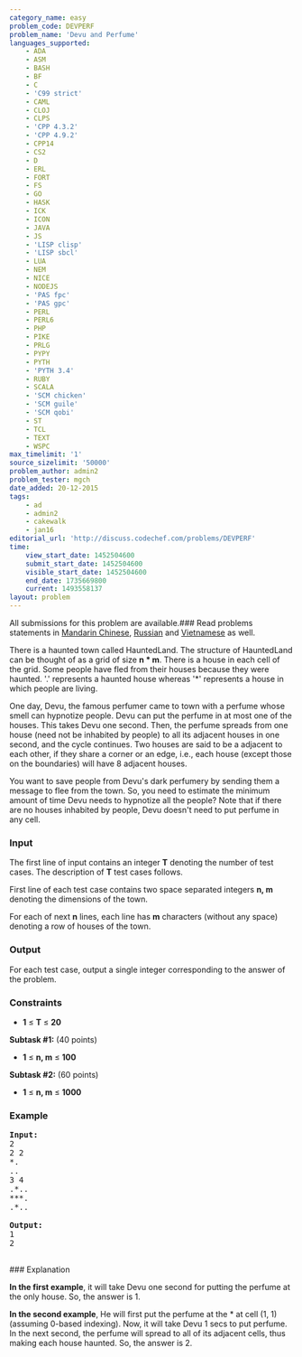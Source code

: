 ```yaml
---
category_name: easy
problem_code: DEVPERF
problem_name: 'Devu and Perfume'
languages_supported:
    - ADA
    - ASM
    - BASH
    - BF
    - C
    - 'C99 strict'
    - CAML
    - CLOJ
    - CLPS
    - 'CPP 4.3.2'
    - 'CPP 4.9.2'
    - CPP14
    - CS2
    - D
    - ERL
    - FORT
    - FS
    - GO
    - HASK
    - ICK
    - ICON
    - JAVA
    - JS
    - 'LISP clisp'
    - 'LISP sbcl'
    - LUA
    - NEM
    - NICE
    - NODEJS
    - 'PAS fpc'
    - 'PAS gpc'
    - PERL
    - PERL6
    - PHP
    - PIKE
    - PRLG
    - PYPY
    - PYTH
    - 'PYTH 3.4'
    - RUBY
    - SCALA
    - 'SCM chicken'
    - 'SCM guile'
    - 'SCM qobi'
    - ST
    - TCL
    - TEXT
    - WSPC
max_timelimit: '1'
source_sizelimit: '50000'
problem_author: admin2
problem_tester: mgch
date_added: 20-12-2015
tags:
    - ad
    - admin2
    - cakewalk
    - jan16
editorial_url: 'http://discuss.codechef.com/problems/DEVPERF'
time:
    view_start_date: 1452504600
    submit_start_date: 1452504600
    visible_start_date: 1452504600
    end_date: 1735669800
    current: 1493558137
layout: problem
---
```

All submissions for this problem are available.###  Read problems statements in [Mandarin Chinese](http://www.codechef.com/download/translated/JAN16/mandarin/DEVPERF.pdf), [Russian](http://www.codechef.com/download/translated/JAN16/russian/DEVPERF.pdf) and [Vietnamese](http://www.codechef.com/download/translated/JAN16/vietnamese/DEVPERF.pdf) as well.

There is a haunted town called HauntedLand. The structure of HauntedLand can be thought of as a grid of size **n \* m**. There is a house in each cell of the grid. Some people have fled from their houses because they were haunted. '.' represents a haunted house whereas '\*' represents a house in which people are living.

One day, Devu, the famous perfumer came to town with a perfume whose smell can hypnotize people. Devu can put the perfume in at most one of the houses. This takes Devu one second. Then, the perfume spreads from one house (need not be inhabited by people) to all its adjacent houses in one second, and the cycle continues. Two houses are said to be a adjacent to each other, if they share a corner or an edge, i.e., each house (except those on the boundaries) will have 8 adjacent houses.

You want to save people from Devu's dark perfumery by sending them a message to flee from the town. So, you need to estimate the minimum amount of time Devu needs to hypnotize all the people? Note that if there are no houses inhabited by people, Devu doesn't need to put perfume in any cell.

### Input

The first line of input contains an integer **T** denoting the number of test cases. The description of **T** test cases follows.

First line of each test case contains two space separated integers **n, m** denoting the dimensions of the town.

For each of next **n** lines, each line has **m** characters (without any space) denoting a row of houses of the town.

### Output

For each test case, output a single integer corresponding to the answer of the problem.

### Constraints

- **1** ≤ **T** ≤ **20**

**Subtask #1:** (40 points)

- **1** ≤ **n, m** ≤ **100**

**Subtask #2:** (60 points)

- **1** ≤ **n, m** ≤ **1000**

### Example

<pre><b>Input:</b>
2
2 2
<font face="monospace">*.</font>
<font face="monospace">..</font>
3 4
<font face="monospace">.*..</font>
<font face="monospace">***.</font>
<font face="monospace">.*..</font>

<b>Output:</b>
1
2

</pre>### Explanation
**In the first example**, it will take Devu one second for putting the perfume at the only house. So, the answer is 1.

**In the second example**, He will first put the perfume at the \* at cell (1, 1) (assuming 0-based indexing).
Now, it will take Devu 1 secs to put perfume. In the next second, the perfume will spread to all of its adjacent cells, thus making each house haunted.
So, the answer is 2.
